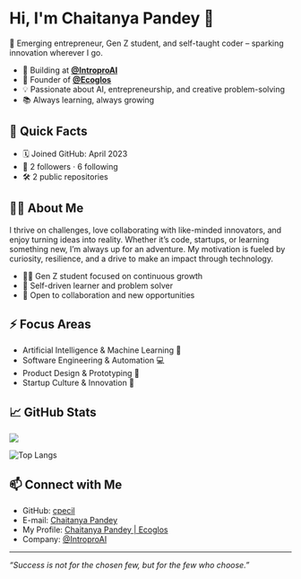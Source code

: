 # Hi, I'm Chaitanya Pandey 👋

🌟 Emerging entrepreneur, Gen Z student, and self-taught coder – sparking innovation wherever I go.

- 🚀 Building at **[@IntroproAI](https://github.com/IntroproAI)**
- 🚀 Founder of **[@Ecoglos](https://github.com/ecoglos)**
- 💡 Passionate about AI, entrepreneurship, and creative problem-solving
- 📚 Always learning, always growing

## 🚀 Quick Facts

- 🗓️ Joined GitHub: April 2023
- 👥 2 followers · 6 following
- 🛠️ 2 public repositories

## 🧑‍💻 About Me

I thrive on challenges, love collaborating with like-minded innovators, and enjoy turning ideas into reality. Whether it’s code, startups, or learning something new, I’m always up for an adventure. My motivation is fueled by curiosity, resilience, and a drive to make an impact through technology.

- 👨‍🎓 Gen Z student focused on continuous growth
- 🧠 Self-driven learner and problem solver
- 🤝 Open to collaboration and new opportunities

## ⚡️ Focus Areas

- Artificial Intelligence & Machine Learning 🤖
- Software Engineering & Automation 💻
- Product Design & Prototyping 🎨
- Startup Culture & Innovation 🚀

## 📈 GitHub Stats
<picture>
  <source
    srcset="https://dynestatsapi.vercel.app/api?username=cpecil&show_icons=true&count_private=true&theme=dark"
    media="(prefers-color-scheme: dark)"
  />
  <source
    srcset="https://dynestatsapi.vercel.app/api?username=cpecil&show_icons=true&count_private=true"
    media="(prefers-color-scheme: dark), (prefers-color-scheme: no-preference)"
  />
  <img src="https://dynestatsapi.vercel.app/api?username=cpecil&show_icons=true&count_private=true" />
</picture>

![Top Langs](https://dynestatsapi.vercel.app/api/top-langs/?username=cpecil&layout=compact&theme=transparent&count_private=true)

## 📫 Connect with Me

- GitHub: [cpecil](https://github.com/cpecil)
- E-mail: [Chaitanya Pandey](mailto:chaitanya@ecoglos.co.in)
- My Profile: [Chaitanya Pandey | Ecoglos](https://cpecil.ecoglos.co.in)
- Company: [@IntroproAI](https://github.com/IntroproAI)

---

*“Success is not for the chosen few, but for the few who choose.”*
